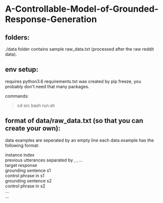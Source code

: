 # A-Controllable-Model-of-Grounded-Response-Generation



## folders:
./data folder contains sample raw_data.txt (processed after the raw reddit data).


## env setup:
requires python3.6
requirements.txt was created by pip freeze, you probably don't need that many packages.

commands:
> cd src
> bash run.sh


## format of data/raw_data.txt (so that you can create your own):

data examples are seperated by an empty line
each data example has the following format:

instance index <br>
previous utterances separated by <t1>, <t2>, ...  <br>
target response  <br>
grounding sentence s1  <br>
control phrase in s1  <br>
grounding sentence s2  <br>
control phrase in s2   <br>
...   <br>
...  <br>

